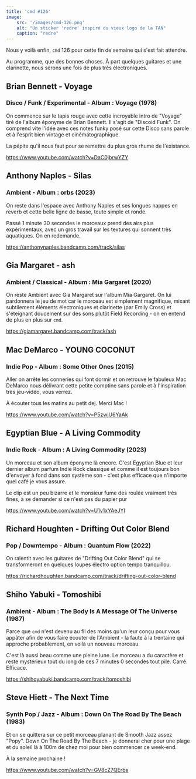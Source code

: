 ```yaml
---
title: 'cmd #126'
image:
    src: '/images/cmd-126.png'
    alt: "Un sticker 'redre' inspiré du vieux logo de la TAN"
    caption: "redre"
---
```


Nous y voilà enfin, `cmd` 126 pour cette fin de semaine qui s'est fait attendre.

Au programme, que des bonnes choses. À part quelques guitares et une clarinette, nous serons une fois de plus très électroniques.

## Brian Bennett - Voyage 
### Disco / Funk / Experimental - Album : Voyage (1978)

On commence sur le tapis rouge avec cette incroyable intro de "Voyage" tiré de l'album éponyme de Brian Bennett. Il s'agit de "Discoid Funk". On comprend vite l'idée avec ces notes funky posé sur cette Disco sans parole et à l'esprit bien vintage et cinématographique.

La pépite qu'il nous faut pour se remettre du plus gros rhume de l'existance.

https://www.youtube.com/watch?v=DaC0jbrwYZY

## Anthony Naples - Silas 
### Ambient - Album : orbs (2023)

On reste dans l'espace avec Anthony Naples et ses longues nappes en reverb et cette belle ligne de basse, toute simple et ronde.

Passé 1 minute 30 secondes le morceaux prend des airs plus expérimentaux, avec un gros travail sur les textures qui sonnent très aquatiques. On en redemande.

https://anthonynaples.bandcamp.com/track/silas

## Gia Margaret - ash 
### Ambient / Classical - Album : Mia Gargaret (2020)

On reste Ambient avec Gia Margaret sur l'album Mia Gargaret. On lui pardonnera le jeu de mot car le morceau est simplement magnifique, mixant subtilement éléments électroniques et clarinette (par Emily Cross) et s'éteignant doucement sur des sons plutôt Field Recording - on en entend de plus en plus sur `cmd`.

https://giamargaret.bandcamp.com/track/ash

## Mac DeMarco - YOUNG COCONUT 
### Indie Pop - Album : Some Other Ones (2015)

Aller on arrête les conneries qui font dormir et on retrouve le fabuleux Mac DeMarco nous délivrant cette petite comptine sans parole et à l'inspiration très jeu-vidéo, vous verrez. 

À écouter tous les matins au petit dej. Merci Mac !

https://www.youtube.com/watch?v=P5zwjU6YaAk

## Egyptian Blue - A Living Commodity 
### Indie Rock - Album : A Living Commodity (2023)

Un morceau et son album éponyme là encore. C'est Egyptian Blue et leur dernier album parfum Indie Rock classique et comme il est toujours bon d'envoyer à fond dans son système son - c'est plus efficace que n'importe quel café je vous assure.

Le clip est un peu bizarre et le monsieur fume des roulée vraiment très fines, à se demander si ce n'est pas du papier pur

https://www.youtube.com/watch?v=U1v1xYAeJYI

## Richard Houghten - Drifting Out Color Blend 
### Pop / Downtempo - Album : Quantum Flow (2022)

On ralentit avec les guitares de "Drifting Out Color Blend" qui se transformeront en quelques loupes électro option tempo tranquillou.

https://richardhoughten.bandcamp.com/track/drifting-out-color-blend

## Shiho Yabuki - Tomoshibi 
### Ambient - Album : The Body Is A Message Of The Universe (1987)

Parce que `cmd` n'est devenu au fil des moins qu'un leur conçu pour vous appâter afin de vous faire écouter de l'Ambient - la faute à la trentaine qui approche probablement, en voilà un nouveau morceau.

C'est là aussi beau comme une pleine lune. Le morceau a du caractère et reste mystérieux tout du long de ces 7 minutes 0 secondes tout pile. Carré. Efficace.

https://shihoyabuki.bandcamp.com/track/tomoshibi

## Steve Hiett - The Next Time
### Synth Pop / Jazz - Album : Down On The Road By The Beach (1983)

Et on se quittera sur ce petit morceau planant de Smooth Jazz assez "Popy". Down On The Road By The Beach - je donnerai cher pour une plage et du soleil là à 100m de chez moi pour bien commencer ce week-end.

À la semaine prochaine !

https://www.youtube.com/watch?v=GV8cZ7QErbs
